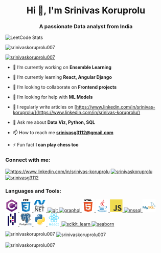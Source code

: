 <h1 align="center">Hi 👋, I'm Srinivas Koruprolu</h1>
<h3 align="center">A passionate Data analyst from India</h3>


![LeetCode Stats](https://leetcard.jacoblin.cool/srinivasg3112?theme=dark&font=Roboto%20Mono&ext=heatmap)

<p align="left"> <img src="https://komarev.com/ghpvc/?username=srinivaskoruprolu007&label=Profile%20views&color=0e75b6&style=flat" alt="srinivaskoruprolu007" /> </p>

<p align="left"> <a href="https://github.com/ryo-ma/github-profile-trophy"><img src="https://github-profile-trophy.vercel.app/?username=srinivaskoruprolu007" alt="srinivaskoruprolu007" /></a> </p>

- 🔭 I’m currently working on **Ensemble Learning**

- 🌱 I’m currently learning **React, Angular Django**

- 👯 I’m looking to collaborate on **Frontend projects**

- 🤝 I’m looking for help with **ML Models**

- 📝 I regularly write articles on [https://www.linkedin.com/in/srinivas-koruprolu/](https://www.linkedin.com/in/srinivas-koruprolu/)

- 💬 Ask me about **Data Viz, Python, SQL**

- 📫 How to reach me **srinivasg3112@gmail.com**

- ⚡ Fun fact **I can play chess too**

<h3 align="left">Connect with me:</h3>
<p align="left">
<a href="https://linkedin.com/in/srinivas-koruprolu" target="blank"><img align="center" src="https://raw.githubusercontent.com/rahuldkjain/github-profile-readme-generator/master/src/images/icons/Social/linked-in-alt.svg" alt="https://www.linkedin.com/in/srinivas-koruprolu" height="30" width="40" /></a>
<a href="https://kaggle.com/srinivaskoruprolu" target="blank"><img align="center" src="https://raw.githubusercontent.com/rahuldkjain/github-profile-readme-generator/master/src/images/icons/Social/kaggle.svg" alt="srinivaskoruprolu" height="30" width="40" /></a>
<a href="https://www.leetcode.com/srinivasg3112" target="blank"><img align="center" src="https://raw.githubusercontent.com/rahuldkjain/github-profile-readme-generator/master/src/images/icons/Social/leet-code.svg" alt="srinivasg3112" height="30" width="40" /></a>
</p>

<h3 align="left">Languages and Tools:</h3>
<p align="left"> <a href="https://www.w3schools.com/cs/" target="_blank" rel="noreferrer"> <img src="https://raw.githubusercontent.com/devicons/devicon/master/icons/csharp/csharp-original.svg" alt="csharp" width="40" height="40"/> </a> <a href="https://www.w3schools.com/css/" target="_blank" rel="noreferrer"> <img src="https://raw.githubusercontent.com/devicons/devicon/master/icons/css3/css3-original-wordmark.svg" alt="css3" width="40" height="40"/> </a> <a href="https://dotnet.microsoft.com/" target="_blank" rel="noreferrer"> <img src="https://raw.githubusercontent.com/devicons/devicon/master/icons/dot-net/dot-net-original-wordmark.svg" alt="dotnet" width="40" height="40"/> </a> <a href="https://git-scm.com/" target="_blank" rel="noreferrer"> <img src="https://www.vectorlogo.zone/logos/git-scm/git-scm-icon.svg" alt="git" width="40" height="40"/> </a> <a href="https://graphql.org" target="_blank" rel="noreferrer"> <img src="https://www.vectorlogo.zone/logos/graphql/graphql-icon.svg" alt="graphql" width="40" height="40"/> </a> <a href="https://www.w3.org/html/" target="_blank" rel="noreferrer"> <img src="https://raw.githubusercontent.com/devicons/devicon/master/icons/html5/html5-original-wordmark.svg" alt="html5" width="40" height="40"/> </a> <a href="https://www.java.com" target="_blank" rel="noreferrer"> <img src="https://raw.githubusercontent.com/devicons/devicon/master/icons/java/java-original.svg" alt="java" width="40" height="40"/> </a> <a href="https://developer.mozilla.org/en-US/docs/Web/JavaScript" target="_blank" rel="noreferrer"> <img src="https://raw.githubusercontent.com/devicons/devicon/master/icons/javascript/javascript-original.svg" alt="javascript" width="40" height="40"/> </a> <a href="https://www.microsoft.com/en-us/sql-server" target="_blank" rel="noreferrer"> <img src="https://www.svgrepo.com/show/303229/microsoft-sql-server-logo.svg" alt="mssql" width="40" height="40"/> </a> <a href="https://www.mysql.com/" target="_blank" rel="noreferrer"> <img src="https://raw.githubusercontent.com/devicons/devicon/master/icons/mysql/mysql-original-wordmark.svg" alt="mysql" width="40" height="40"/> </a> <a href="https://pandas.pydata.org/" target="_blank" rel="noreferrer"> <img src="https://raw.githubusercontent.com/devicons/devicon/2ae2a900d2f041da66e950e4d48052658d850630/icons/pandas/pandas-original.svg" alt="pandas" width="40" height="40"/> </a> <a href="https://www.postgresql.org" target="_blank" rel="noreferrer"> <img src="https://raw.githubusercontent.com/devicons/devicon/master/icons/postgresql/postgresql-original-wordmark.svg" alt="postgresql" width="40" height="40"/> </a> <a href="https://www.python.org" target="_blank" rel="noreferrer"> <img src="https://raw.githubusercontent.com/devicons/devicon/master/icons/python/python-original.svg" alt="python" width="40" height="40"/> </a> <a href="https://reactjs.org/" target="_blank" rel="noreferrer"> <img src="https://raw.githubusercontent.com/devicons/devicon/master/icons/react/react-original-wordmark.svg" alt="react" width="40" height="40"/> </a> <a href="https://scikit-learn.org/" target="_blank" rel="noreferrer"> <img src="https://upload.wikimedia.org/wikipedia/commons/0/05/Scikit_learn_logo_small.svg" alt="scikit_learn" width="40" height="40"/> </a> <a href="https://seaborn.pydata.org/" target="_blank" rel="noreferrer"> <img src="https://seaborn.pydata.org/_images/logo-mark-lightbg.svg" alt="seaborn" width="40" height="40"/> </a> </p>

<p><img align="left" src="https://github-readme-stats.vercel.app/api/top-langs?username=srinivaskoruprolu007&show_icons=true&locale=en&layout=compact" alt="srinivaskoruprolu007" /></p>

<p>&nbsp;<img align="center" src="https://github-readme-stats.vercel.app/api?username=srinivaskoruprolu007&show_icons=true&locale=en" alt="srinivaskoruprolu007" /></p>

<p><img align="center" src="https://github-readme-streak-stats.herokuapp.com/?user=srinivaskoruprolu007&" alt="srinivaskoruprolu007" /></p>
